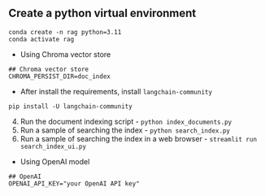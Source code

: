 ## Create a python virtual environment
```
conda create -n rag python=3.11
conda activate rag
```

- Using Chroma vector store
```
## Chroma vector store
CHROMA_PERSIST_DIR=doc_index
```

- After install the requirements, install `langchain-community`
```
pip install -U langchain-community
```

4. Run the document indexing script - `python index_documents.py`
5. Run a sample of searching the index - `python search_index.py`
6. Run a sample of searching the index in a web browser - `streamlit run search_index_ui.py`

- Using OpenAI model
```
## OpenAI
OPENAI_API_KEY="your OpenAI API key"
```
